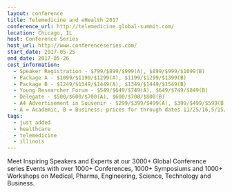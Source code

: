 ```yaml
---
layout: conference
title: Telemedicine and eHealth 2017
conference_url: http://telemedicine.global-summit.com/
location: Chicago, IL
host: Conference Series
host_url: http://www.conferenceseries.com/
start_date: 2017-05-25
end_date: 2017-05-26
cost_information:
  - Speaker Registration - $799/$899/$999(A), $899/$999/$1099(B)
  - Package A - $1099/$1199/$1299(A), $1199/$1299/$1399(B)
  - Package B - $1249/$1349/$1449(A), $1349/$1449/$1549(B)
  - Young Researcher Forum - $549/$649/$749(A), $649/$749/$849(B)
  - Delegate - $500/$600/$700(A), $600/$700/$800(B)
  - A4 Advertisement in Souvenir - $299/$399/$499(A), $399/$499/$599(B)
  - A = Academic, B = Business; prices for through dates 11/25/16,5/15/17,5/25/17
tags:
  - just added
  - healthcare
  - telemedicine
  - illinois
---
```


Meet Inspiring Speakers and Experts at our 3000+ Global Conference series Events with over 1000+ Conferences, 1000+ Symposiums and 1000+ Workshops on Medical, Pharma, Engineering, Science, Technology and Business.
